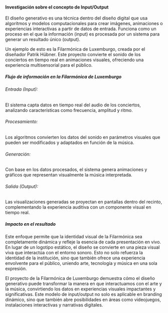 #### Investigación sobre el concepto de Input/Output 

El diseño generativo es una técnica dentro del diseño digital que usa algoritmos y modelos computacionales para crear imágenes, animaciones o experiencias interactivas a partir de datos de entrada. Funciona como un proceso en el que la información (input) es procesada por un sistema para generar un resultado único (output).

Un ejemplo de esto es la Filarmónica de Luxemburgo, creada por el diseñador Patrik Hübner. Este proyecto convierte el sonido de los conciertos en tiempo real en animaciones visuales, ofreciendo una experiencia multisensorial para el público.
##### Flujo de información en la Filarmónica de Luxemburgo

###### Entrada (Input):
El sistema capta datos en tiempo real del audio de los conciertos, analizando características como frecuencia, amplitud y ritmo.

###### Procesamiento:
Los algoritmos convierten los datos del sonido en parámetros visuales que pueden ser modificados y adaptados en función de la música.

###### Generación:
Con base en los datos procesados, el sistema genera animaciones y gráficos que representan visualmente la música interpretada.

###### Salida (Output):
Las visualizaciones generadas se proyectan en pantallas dentro del recinto, complementando la experiencia auditiva con un componente visual en tiempo real.

##### Impacto en el resultado 

Este enfoque permite que la identidad visual de la Filarmónica sea completamente dinámica y refleje la esencia de cada presentación en vivo. En lugar de un logotipo estático, el diseño se convierte en una pieza visual viva que interactúa con el entorno sonoro. Esto no solo refuerza la identidad de la institución, sino que también ofrece una experiencia envolvente para el público, uniendo arte, tecnología y música en una sola expresión.

El proyecto de la Filarmónica de Luxemburgo demuestra cómo el diseño generativo puede transformar la manera en que interactuamos con el arte y la música, convirtiendo los datos en experiencias visuales impactantes y significativas. Este modelo de input/output no solo es aplicable en branding dinámico, sino que también abre posibilidades en áreas como videojuegos, instalaciones interactivas y narrativas digitales.
